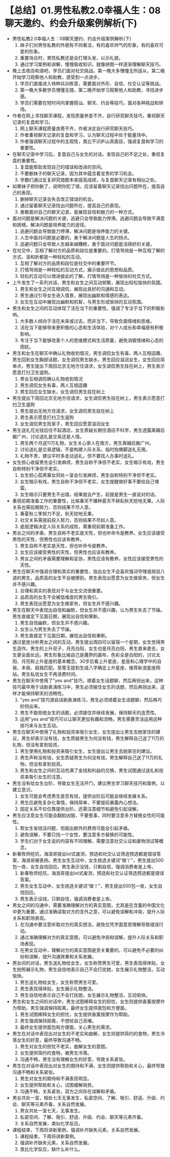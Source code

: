 # 【总结】01.男性私教2.0幸福人生：08聊天邀约、约会升级案例解析(下)

-   男性私教2.0幸福人生：08聊天邀约、约会升级案例解析(下)
    1.  妹子们对男性私教的外貌有不同看法，有的喜欢帅气的形象，有的喜欢可爱的形象。
    2.  重要场合时，男性私教还是会打理头发，以示礼貌。
    3.  通过学习案例和讲解，慢慢吸收知识，就像拼图一样逐渐理解聊天技巧。
-   晚上去夜店和酒吧，学员们面对社交挑战，第一晚大多懵懂无所适从，第二晚开始学习观察他人和助教，感受到一点进步。
    1.  学员们直接进入特种兵训练营，需要面对外形、自信、社交认证等挑战。
    2.  第一晚大多数学员懵懂无措，第二晚开始学习观察他人和助教，寻找进步感。
    3.  学员们需要在短时间内掌握搭讪、聊天、约会等技巧，面对各种挑战和转场。
-   作者在网上寻找聊天课程，发现质量参差不齐，自行研究聊天技巧，重视聊天记录的复盘和学习。
    1.  网上聊天课程质量良莠不齐，作者决定自行研究聊天技巧。
    2.  作者重视聊天记录的复盘和学习，认为聊天过程中处于能量场中。
    3.  作者强调聊天过程中的主观性，类比不识庐山真面目，强调复盘和学习的重要性。
-   在聊天记录中学习后，复盘自己与女生的对话，发现自己的不足之处，重视复盘的重要性。
    1.  复盘能帮助发现自己的错误和改进的空间。
    2.  不要删妹子的聊天记录，因为其中蕴含着宝贵的学习机会。
    3.  学霸们通过反复研究错题本来提高成绩，与复盘聊天记录有相似之处。
-   如果妹子把你删了，说明你犯了错，应该留着聊天记录找出问题所在，提高自己的表现。
    1.  删掉聊天记录会失去改正错误的机会。
    2.  通过留着聊天记录找出问题所在，提高自己的表现。
    3.  勇敢面对自己的聊天记录，是展现自信和魅力的一种方式。
-   面对问题是解决问题的关键，逃避只会导致能力停滞。逃避问题会导致不满意和困境，解决问题是培养能力的途径。
    1.  逃避问题会导致能力停滞，解决问题是培养能力的关键。
    2.  人生中面对问题是必要的，勇于解决问题是人生的拐点。
    3.  逃避问题只会导致人生越来越糟糕，勇于面对问题是活得好的关键。
-   在社交中，互相了解对方的品质和段位是重要的。打情骂俏是一种互相了解的方式，滚和折都是一种轻松的互动。
    1.  互相了解对方的品质和段位是社交中的重要环节。
    2.  打情骂俏是一种轻松的互动方式，展示彼此的思想和品质。
    3.  轻松的互动可以增进彼此的了解，打情骂俏是一种愉快的社交方式。
-   上午发生了一系列对话，男生和女生之间互动频繁，展现出轻松愉快的氛围。
    1.  男生和女生之间互相调侃，展现出良好的沟通和互动。
    2.  男生通过引导女生进入情景，展现出幽默和情感的表达。
    3.  女生在互动中展现出幽默和机智，与男生形成愉快的互动氛围。
-   男生和女生之间的互动体现了活在当下的重要性，强调了专注于当下的积极影响。
    1.  大多数人倾向于活在未来或过去，而非当下，导致负面情绪和思维。
    2.  活在当下能够带来更积极的心态和生活体验，对个人成长和幸福感有积极影响。
    3.  专注于当下能够改善个人的思维模式和生活质量，避免消极情绪和心态的困扰。
-   男生和女生在聊天中确认礼物收到情况，男生调侃女生有毒，两人互相逗趣，男生回到女生胸部话题，女生调侃男生缺水，男生回应滋润女生，女生回应简单点，男生提出下周回北京无地方住请求，女生调侃男生挂在树上，男生表示愿意打扫卫生遛狗。
    1.  男女互相调侃确认礼物收到情况
    2.  男生调侃女生有毒，两人互相逗趣
    3.  男生回应女生缺水，女生调侃男生挂在树上
-   男生提出下周回北京无地方住请求，女生调侃男生挂在树上，男生表示愿意打扫卫生遛狗
    1.  男生提出无地方住请求，女生调侃男生挂在树上
    2.  男生表示愿意打扫卫生遛狗
    3.  女生调侃男生败家子，男生回应愿意滋润女生
-   男生送礼花光钱后住不起酒店，女生质疑长期住酒店不科学，男生透露离婚后搬广州，讨论送礼是交易还是人情。
    1.  男生两个月送11万礼物，女生关心家人在南方，男生离婚后搬广州。
    2.  讨论送礼是交易逻辑，不是构建人际关系，临时抱佛脚送礼无用。
    3.  礼物不贵，建议平时多走动送礼，但不要找人办事时送礼。
-   女生担心收留男生会引发麻烦，男生自称干净但不老实，女生暗示有戏，男生自称特别干净但不老实。
    1.  女生担心孤男寡女同处一室会引发麻烦，男生自称特别干净但不老实。
    2.  女生暗示有戏，男生自称干净但不老实，女生提醒做好事不要给自己埋雷。
    3.  女生暗示只要男生不出错，结果就会产生，前提是男生一直说对的话。
-   重视前期准备工作的重要性，比喻春天不播种夏天不耕耘秋天挖地无果。人际关系也需前期努力，否则结果不尽人意。
    1.  春夏秋三季努力不足，秋天挖地无果。
    2.  社交关系需提前投入努力，否则结果不尽如人意。
    3.  底层逻辑决定人际关系的成败，需重视前期准备工作。
-   男女之间的矛盾，男生自称不老实是天性，但也听命令是教养。女生应该接受男性的天性，但男性也应该有教养。
    1.  男生自称不老实是天性，但也听命令是教养。
    2.  女生应该接受男性的天性，但男性也应该有教养。
    3.  男女之间的矛盾需要理解和妥协，男性应该有教养，女性应该接受男性的天性。
-   男生在聊天中强调合理和真实的重要性，指出女生不会喜欢强词夺理或胡说八道的男生，品质高的女生不会被撩到。男生表现出愿意为女生做家务，但女生并不感兴趣。
    1.  合理和真实的表现对于与女生交流很重要。
    2.  品质高的女生不会被低维度的男生吸引。
    3.  男生表现出愿意为女生做家务，但女生并不感兴趣。
-   男生在聊天中表现出自信和幽默，但女生并不感兴趣，认为男生失去了节操。男生直接定下见面日期，展现出自信和果断。
    1.  男生自信幽默，但女生并不感兴趣。
    2.  女生认为男生失去了节操。
    3.  男生直接定下见面日期，展现出自信和果断。
-   通过星座分析男女之间的互动，男生提出周四可以留宿一个星期，女生觉得男生造作。男生的上升双子，月亮白阳，女生也是月亮白阳，男生直来直去，女生更全面长远。男生形象比喻自己是魔界的画布，色彩全是白阳的，讨论太阳、月亮和上升星座的基本概念。30岁后看上升星座，星座和心理学中的自我、本我、超我匹配。至尊玉提到生成八字确定上升星座，推荐新浪星座网站。男生私信女生不再浪费时间。
-   男生在聊天中使用了"yes and"技巧，顺着女生话题聊，然后再拐出来，这种技巧最早用于话剧表演练习中，男生必须接住女生的话题，然后再拐出来，这样才能保持聊天的流畅性。
    1.  "yes and"技巧源自话剧表演练习，男生必须顺着女生话题聊，然后再巧妙拐出来。
    2.  男生不能拒绝女生的话题，必须接住并继续发展，保持聊天的连贯性。
    3.  运用"yes and"技巧可以让聊天更加有趣和流畅，男生需要灵活运用这种技巧来与女生互动。
-   男生在聊天中使用了礼物和投资来吸引女生，女生提出让男生去她家住的建议，男生却表示没有钱，女生质疑男生为何没有钱，男生解释自己送了11万的礼物，但没有拿到投资。
    1.  男生使用礼物和投资来吸引女生，女生提出让男生去她家住的建议。
    2.  男生声称没有钱，女生质疑男生为何没有钱，男生解释自己送了11万的礼物，但没有拿到投资。
    3.  男生和女生之间的互动充满了金钱和利益的交换，男生试图通过送礼和投资来吸引女生的注意。
-   男生没有给女生台阶，导致女生无法开门，建议男生学习聊天技巧和案例，以建立意识。
    1.  女生可能会考虑男生是否有钱，提供台阶后可能会继续发展关系。
    2.  男生应避免复杂化事情，保持简单，不要提前暴露内心想法。
    3.  固定关系不仅仅靠提供台阶，还需注意细节和避免引起误解。
-   男生应注意女生可能会翻脸凶狠，不要惹事，同时要注意多方替换女性的可能性。
    1.  帮女生省钱没问题，但超出额外的费用可能会引起矛盾。
    2.  避免误解，不要只找一个女性，要注意多方替换的可能性。
    3.  学生们对于女生说的内容有不同理解，需要注意社交认证和废物测试等概念。
-   新春牧师挖坑，海浪哥提出IoI式废测，预选和社交认证筛选预选都是错误答案，海浪哥被表扬。男生女生互动中，女生挑选关键词“做丫”，男生提出500包一夜，女生自信回应。男生表示没钱，只剩自信，强调消费者是上帝。 
    1.  新春牧师挖坑，海浪哥提出IoI式废测，预选和社交认证筛选预选都是错误答案。
    2.  男生女生互动中，女生挑选关键词“做丫”，男生提出500包一夜，女生自信回应。
    3.  男生表示没钱，只剩自信，强调消费者是上帝。
-   男女之间的沟通中，需要准确理解对方的真实意图，尤其是在含蓄的中国文化中更为重要。通过准确读取对方的言外之意，可以避免误解和冲突，提升人际关系和职场表现。
    1.  在沟通中要注意听取对方的真实想法，避免仅凭字面意思理解导致错误行动。
    2.  通过准确理解对方的真实意图，可以避免冲突和误解，提升人际关系和职场表现。
    3.  在男女互动中，理解对方的真实意图是至关重要的，可以避免不必要的纠纷和误解，提升沟通效果和关系发展。
-   男女间的对话，男生送礼物给女生，女生称赞男生可爱，男生表现得体贴，女生拍照展示礼物，男生自信地表示自己不会打扰她，女生展示礼物整洁，互动愉快。
    1.  男生送礼物给女生，女生称赞男生可爱。
    2.  男生表现得体贴，女生展示礼物整洁。
    3.  男生自信地表示自己不会打扰她，女生展示礼物整洁，互动愉快。
-   男生和女生之间的对话中，男生试图稀释女生的担忧，女生则提供香薰按摩作为帮助，男生强调保持距离，最终女生提供面包和方便面。
    1.  男生试图稀释女生的担忧，女生提供香薰按摩作为帮助。
    2.  男生强调保持距离，不想给自己添堵。
    3.  最终女生提供面包和方便面，关心男生的需求。
-   男生在对话中表现出对女生的不老实和曲解，女生则提供简约的食物，男生冷落女生的好意，最终导致沟通不畅。
    1.  男生对女生的担忧不老实，曲解女生的意图。
    2.  女生提供简约的食物，被男生冷落。
    3.  沟通不畅，男生没有理解女生的好意，导致关系紧张。
-   男生在对话中表现出对女生的期待和不满，女生则提供帮助和关心，最终导致沟通不畅和关系紧张。
    1.  男生对女生的期待和不满表现明显。
    2.  女生提供帮助和关心，试图缓解局势。
    3.  沟通不畅，关系紧张，双方之间存在误解和矛盾。
-   男女共处一室，相处七天无事发生，私密空间、了解、吸引、舒适、升级、约会、聊天等元素齐备，关系自然发展。
    1.  男女共处一室七天，无事发生。
    2.  私密空间、了解、吸引、舒适、升级、约会、聊天等元素齐备。
    3.  关系自然发展，类似化学反应。
-   课程结束，下周将讲新案例，强调补齐缺失元素，关系自然发展。
    1.  课程结束，下周将讲新案例。
    2.  强调补齐缺失元素，关系自然发展。
    3.  类比化学反应，缺什么补什么。
